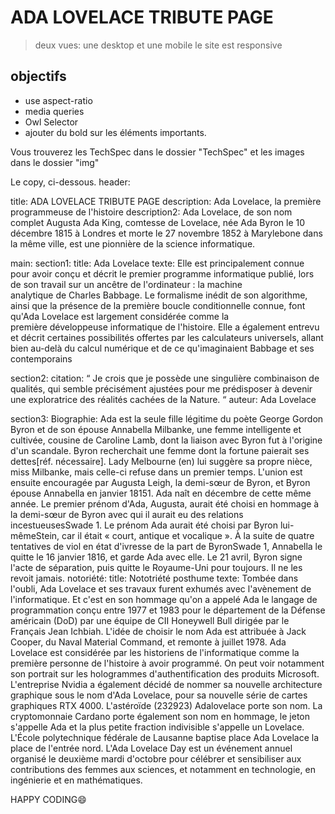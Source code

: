 # ADA LOVELACE TRIBUTE PAGE

> deux vues: une desktop et une mobile
 le site est responsive

## objectifs

- use aspect-ratio
- media queries
- Owl Selector
- ajouter du bold sur les éléments importants.

 Vous trouverez les TechSpec dans le dossier "TechSpec" et les images dans le dossier "img"

Le copy, ci-dessous.
header:

  title: ADA LOVELACE TRIBUTE PAGE
  description: Ada Lovelace, la première programmeuse de l'histoire
  description2: Ada Lovelace, de son nom complet Augusta Ada King, comtesse de Lovelace, née Ada Byron le 10 décembre 1815 à Londres et morte le 27 novembre 1852 à Marylebone dans la même ville, est une pionnière de la science informatique.

main:
 section1:
  title: Ada Lovelace
  texte: Elle est principalement connue pour avoir conçu et décrit le premier programme informatique publié, lors de son travail sur un ancêtre de l'ordinateur : la machine analytique de Charles Babbage. Le formalisme inédit de son algorithme, ainsi que la présence de la première boucle conditionnelle connue,
   font qu'Ada Lovelace est largement considérée comme la première développeuse informatique de l'histoire. Elle a également entrevu et décrit certaines possibilités offertes par les calculateurs universels, allant bien au-delà du calcul numérique et de ce qu'imaginaient Babbage et ses contemporains

 section2:
  citation: “ Je crois que je possède une singulière combinaison de qualités, qui semble précisément ajustées pour me prédisposer à devenir une exploratrice des réalités cachées de la Nature. “
  auteur: Ada Lovelace

 section3:
  Biographie:
  Ada est la seule fille légitime du poète George Gordon Byron et de son épouse Annabella Milbanke, une femme intelligente et cultivée, cousine de Caroline Lamb, dont la liaison avec Byron fut à l'origine d'un scandale.
Byron recherchait une femme dont la fortune paierait ses dettes[réf. nécessaire]. Lady Melbourne (en) lui suggère sa propre nièce, miss Milbanke, mais celle-ci refuse dans un premier temps. L'union est ensuite encouragée par Augusta Leigh, la demi-sœur de Byron, et Byron épouse Annabella en janvier 18151.
Ada naît en décembre de cette même année. Le premier prénom d'Ada, Augusta, aurait été choisi en hommage à la demi-sœur de Byron avec qui il aurait eu des relations incestueusesSwade 1. Le prénom Ada aurait  été choisi par Byron lui-mêmeStein, car il était « court, antique et vocalique ».
À la suite de quatre tentatives de viol en état d'ivresse de la part de ByronSwade 1, Annabella le quitte le 16 janvier 1816, et garde Ada avec elle. Le 21 avril, Byron signe l'acte de séparation, puis quitte le Royaume-Uni pour toujours. Il ne les revoit jamais.
notoriété:
 title: Nototriété posthume
 texte: Tombée dans l'oubli, Ada Lovelace et ses travaux furent exhumés avec l'avènement de l'informatique.
Et c'est en son hommage qu'on a appelé Ada le langage de programmation conçu entre 1977 et 1983 pour le département de la Défense américain (DoD) par une équipe de CII Honeywell Bull dirigée par le Français Jean Ichbiah.
L'idée de choisir le nom Ada est attribuée à Jack Cooper, du Naval Material Command, et remonte à juillet 1978.
Ada Lovelace est considérée par les historiens de l'informatique comme la première personne de l'histoire à avoir programmé. On peut voir notamment son portrait sur les hologrammes d'authentification des produits Microsoft.
L'entreprise Nvidia a également décidé de nommer sa nouvelle architecture graphique sous le nom d'Ada Lovelace, pour sa nouvelle série de cartes graphiques RTX 4000.
L'astéroïde (232923) Adalovelace porte son nom.
La cryptomonnaie Cardano porte également son nom en hommage, le jeton s'appelle Ada et la plus petite fraction indivisible s'appelle un Lovelace.
L'École polytechnique fédérale de Lausanne baptise place Ada Lovelace la place de l'entrée nord.
L'Ada Lovelace Day est un événement annuel organisé le deuxième mardi d'octobre pour célébrer et sensibiliser aux contributions des femmes aux sciences, et notamment en technologie, en ingénierie et en mathématiques.

 HAPPY CODING:smile:
